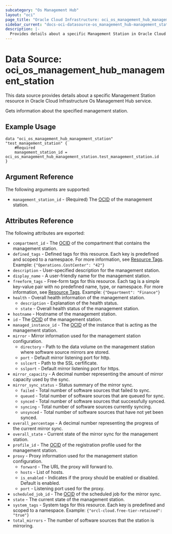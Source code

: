 ```yaml
---
subcategory: "Os Management Hub"
layout: "oci"
page_title: "Oracle Cloud Infrastructure: oci_os_management_hub_management_station"
sidebar_current: "docs-oci-datasource-os_management_hub-management_station"
description: |-
  Provides details about a specific Management Station in Oracle Cloud Infrastructure Os Management Hub service
---
```


# Data Source: oci_os_management_hub_management_station
This data source provides details about a specific Management Station resource in Oracle Cloud Infrastructure Os Management Hub service.

Gets information about the specified management station.


## Example Usage

```hcl
data "oci_os_management_hub_management_station" "test_management_station" {
	#Required
	management_station_id = oci_os_management_hub_management_station.test_management_station.id
}
```

## Argument Reference

The following arguments are supported:

* `management_station_id` - (Required) The [OCID](https://docs.cloud.oracle.com/iaas/Content/General/Concepts/identifiers.htm) of the management station.


## Attributes Reference

The following attributes are exported:

* `compartment_id` - The [OCID](https://docs.cloud.oracle.com/iaas/Content/General/Concepts/identifiers.htm) of the compartment that contains the management station.
* `defined_tags` - Defined tags for this resource. Each key is predefined and scoped to a namespace. For more information, see [Resource Tags](https://docs.cloud.oracle.com/iaas/Content/General/Concepts/resourcetags.htm). Example: `{"Operations.CostCenter": "42"}` 
* `description` - User-specified description for the management station.
* `display_name` - A user-friendly name for the management station.
* `freeform_tags` - Free-form tags for this resource. Each tag is a simple key-value pair with no predefined name, type, or namespace. For more information, see [Resource Tags](https://docs.cloud.oracle.com/iaas/Content/General/Concepts/resourcetags.htm). Example: `{"Department": "Finance"}` 
* `health` - Overall health information of the management station.
	* `description` - Explanation of the health status.
	* `state` - Overall health status of the management station.
* `hostname` - Hostname of the management station.
* `id` - The [OCID](https://docs.cloud.oracle.com/iaas/Content/General/Concepts/identifiers.htm) of the management station.
* `managed_instance_id` - The [OCID](https://docs.cloud.oracle.com/iaas/Content/General/Concepts/identifiers.htm) of the instance that is acting as the management station.
* `mirror` - Mirror information used for the management station configuration.
	* `directory` - Path to the data volume on the management station where software source mirrors are stored.
	* `port` - Default mirror listening port for http.
	* `sslcert` - Path to the SSL cerfificate.
	* `sslport` - Default mirror listening port for https.
* `mirror_capacity` - A decimal number representing the amount of mirror capacity used by the sync.
* `mirror_sync_status` - Status summary of the mirror sync.
	* `failed` - Total number of software sources that failed to sync.
	* `queued` - Total number of software sources that are queued for sync.
	* `synced` - Total number of software sources that successfully synced.
	* `syncing` - Total number of software sources currently syncing.
	* `unsynced` - Total number of software sources that have not yet been synced.
* `overall_percentage` - A decimal number representing the progress of the current mirror sync.
* `overall_state` - Current state of the mirror sync for the management station.
* `profile_id` - The [OCID](https://docs.cloud.oracle.com/iaas/Content/General/Concepts/identifiers.htm) of the registration profile used for the management station.
* `proxy` - Proxy information used for the management station configuration.
	* `forward` - The URL the proxy will forward to.
	* `hosts` - List of hosts.
	* `is_enabled` - Indicates if the proxy should be enabled or disabled. Default is enabled.
	* `port` - Listening port used for the proxy.
* `scheduled_job_id` - The [OCID](https://docs.cloud.oracle.com/iaas/Content/General/Concepts/identifiers.htm) of the scheduled job for the mirror sync.
* `state` - The current state of the management station.
* `system_tags` - System tags for this resource. Each key is predefined and scoped to a namespace. Example: `{"orcl-cloud.free-tier-retained": "true"}` 
* `total_mirrors` - The number of software sources that the station is mirroring.

